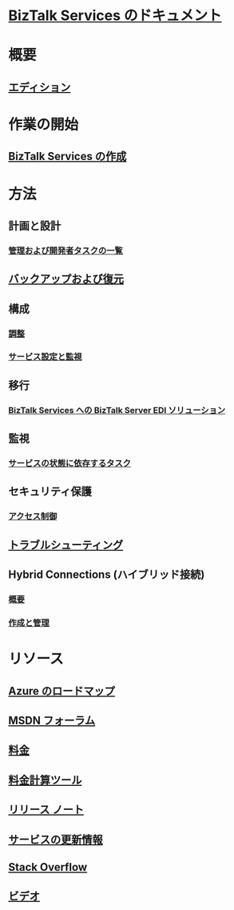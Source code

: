 # [BizTalk Services のドキュメント](index.md)

# 概要
## [エディション](biztalk-editions-feature-chart.md)

# 作業の開始
## [BizTalk Services の作成](biztalk-provision-services.md)

# 方法
## 計画と設計
### [管理および開発者タスクの一覧](biztalk-services-administration-and-development-task-list.md)
## [バックアップおよび復元](biztalk-backup-restore.md)
## 構成
### [調整](biztalk-throttling-thresholds.md)
### [サービス設定と監視](biztalk-dashboard-monitor-scale-tabs.md)
## 移行
### [BizTalk Services への BizTalk Server EDI ソリューション](biztalk-migrating-to-edi-guide.md)
## 監視
### [サービスの状態に依存するタスク](biztalk-service-state-chart.md)
## セキュリティ保護
### [アクセス制御](biztalk-issuer-name-issuer-key.md)
## [トラブルシューティング](biztalk-troubleshoot-using-ops-logs.md)
## Hybrid Connections (ハイブリッド接続)
### [概要](integration-hybrid-connection-overview.md)
### [作成と管理](integration-hybrid-connection-create-manage.md)

# リソース
## [Azure のロードマップ](https://azure.microsoft.com/roadmap/)
## [MSDN フォーラム](https://social.msdn.microsoft.com/Forums/en-US/home?forum=azurebiztalksvcs)
## [料金](https://azure.microsoft.com/pricing/details/biztalk-services/)
## [料金計算ツール](https://azure.microsoft.com/pricing/calculator/)
## [リリース ノート](biztalk-release-notes.md)
## [サービスの更新情報](https://azure.microsoft.com/updates/?product=biztalk-services)
## [Stack Overflow](https://stackoverflow.com/questions/tagged/biztalk-services)
## [ビデオ](https://azure.microsoft.com/documentation/videos/index/?services=biztalk-services)
